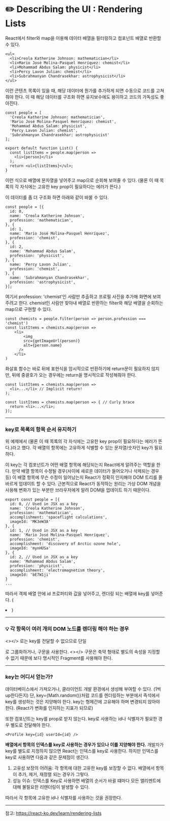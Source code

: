 # ✏️ Describing the UI : Rendering Lists

React에서 filter와 map을 이용해 데이터 배열을 필터링하고 컴포넌트 배열로 반환할 수 있다.

```
<ul>
  <li>Creola Katherine Johnson: mathematician</li>
  <li>Mario José Molina-Pasquel Henríquez: chemist</li>
  <li>Mohammad Abdus Salam: physicist</li>
  <li>Percy Lavon Julian: chemist</li>
  <li>Subrahmanyan Chandrasekhar: astrophysicist</li>
</ul>
```

이런 콘텐츠 목록이 있을 때, 해당 데이터에 뭔가를 추가하게 되면 수동으로 코드를 고쳐줘야 한다.
이 때 해당 데이터를 구조화 하면 유지보수에도 용이하고 코드의 가독성도 좋아진다.

```
const people = [
  'Creola Katherine Johnson: mathematician',
  'Mario José Molina-Pasquel Henríquez: chemist',
  'Mohammad Abdus Salam: physicist',
  'Percy Lavon Julian: chemist',
  'Subrahmanyan Chandrasekhar: astrophysicist'
];

export default function List() {
  const listItems = people.map(person =>
    <li>{person}</li>
  );
  return <ul>{listItems}</ul>;
}
```

이런 식으로 배열에 문자열을 넣어주고 map으로 순회해 보여줄 수 있다.
(물론 이 때 목록의 각 자식에는 고유한 key prop이 필요하다는 에러가 뜬다.)

이 데이터를 좀 더 구조화 하면 아래와 같이 바꿀 수 있다.

```
const people = [{
  id: 0,
  name: 'Creola Katherine Johnson',
  profession: 'mathematician',
}, {
  id: 1,
  name: 'Mario José Molina-Pasquel Henríquez',
  profession: 'chemist',
}, {
  id: 2,
  name: 'Mohammad Abdus Salam',
  profession: 'physicist',
}, {
  name: 'Percy Lavon Julian',
  profession: 'chemist',
}, {
  name: 'Subrahmanyan Chandrasekhar',
  profession: 'astrophysicist',
}];
```

여기서 profession: 'chemist'인 사람만 추출하고 프로필 사진을 추가해 화면에 보여주려고 한다.
chemist인 사람만 찾아내 배열로 반환하는 filter와 해당 배열을 순회하는 map으로 구현할 수 있다.

```
const chemists = people.filter(person => person.profession === 'chemist')
const listItems = chemists.map(person =>
    <li>
        <img
        src={getImageUrl(person)}
        alt={person.name}
      />
    </li>
)
```

화살표 함수는 바로 뒤에 표현식을 암시적으로 반환하기에 return문이 필요하지 않지만, 뒤에 중괄호가 오는 경우에는 return을 명시적으로 작성해줘야 한다.

```
const listItems = chemists.map(person =>
  <li>...</li> // Implicit return!
);
```

```
const listItems = chemists.map(person => { // Curly brace
  return <li>...</li>;
});
```

---

### key로 목록의 항목 순서 유지하기

위 예제에서 (물론 이 때 목록의 각 자식에는 고유한 key prop이 필요하다는 에러가 뜬다.)라고 했다.
각 배열의 항목에는 고유하게 식별할 수 있는 문자열/숫자인 key가 필요하다.

이 key는 각 컴포넌트가 어떤 배열 항목에 해당되는지 React에게 알려주는 역할을 한다.
만약 배열 항목이 수정될 경우(사이에 새로운 데이터가 들어오거나 삭제되는 경우 등) 이 배열 항목에 무슨 수정이 일어났는지 React가 정확히 인지해야 DOM 트리를 올바르게 업데이트 할 수 있다. 근본적으로 React가 동작하는 원리는 가상 DOM 개념을 사용해 변화가 있는 부분만 브라우저에게 알려 DOM을 업데이트 하기 때문이다.

```
export const people = [{
  id: 0, // Used in JSX as a key
  name: 'Creola Katherine Johnson',
  profession: 'mathematician',
  accomplishment: 'spaceflight calculations',
  imageId: 'MK3eW3A'
}, {
  id: 1, // Used in JSX as a key
  name: 'Mario José Molina-Pasquel Henríquez',
  profession: 'chemist',
  accomplishment: 'discovery of Arctic ozone hole',
  imageId: 'mynHUSa'
}, {
  id: 2, // Used in JSX as a key
  name: 'Mohammad Abdus Salam',
  profession: 'physicist',
  accomplishment: 'electromagnetism theory',
  imageId: 'bE7W1ji'
}
...
```

따라서 객체 배열 안에 id 프로퍼티와 값을 넣어주고, 렌더링 되는 배열에 key를 넣어준다. (<li key={person.id}>)

---

### 💡 각 항목이 여러 개의 DOM 노드를 렌더링 해야 하는 경우

<></> 로는 key를 전달할 수 없으므로 단일 <div>로 그룹화하거나, <Fragment>구문을 사용한다.
<></> 구문은 축약 형태로 별도의 속성을 지정할 수 없기 때문에 보다 명시적인 Fragment를 사용해야 한다.

---

### key는 어디서 얻는가?

데이터베이스에서 가져오거나, 클라이언트 개발 환경에서 생성해 부여할 수 있다. (1씩 up한다든지)
단, key={Math.random()}처럼 코드를 렌더링하는 부분에서 즉석에서 key를 생성하는 것은 지양해야 한다.
key는 형제간에 고유해야 하며 변경되지 않아야 한다. (React가 변화를 인지하는 지표가 되므로)

또한 컴포넌트는 key를 prop로 받지 않는다. key로 사용하는 id나 식별자가 필요한 경우 별도로 전달해야 한다.

```
<Profile key={id} userId={id} />
```

**배열에서 항목의 인덱스를 key로 사용하는 경우가 있으나 이를 지양해야 한다.**
개발자가 key를 별도로 지정하지 않으면 React는 인덱스를 key로 사용한다.
하지만 인덱스를 key로 사용하면 다음과 같은 문제점이 생긴다.

1. 고유성 보장의 어려움: 각 항목에 대한 고유한 key를 보장할 수 없다. 배열에서 항목이 추가, 제거, 재정렬 되는 경우가 그렇다.
2. 성능 이슈: 인덱스를 Key로 사용하면 배열의 순서가 바귈 떄마다 모든 엘리멘트에 대해 불필요한 리렌더링이 발생할 수 있다.

따라서 각 항목에 고유한 id나 식별자를 사용하는 것을 권장한다.

---

참고: https://react-ko.dev/learn/rendering-lists
